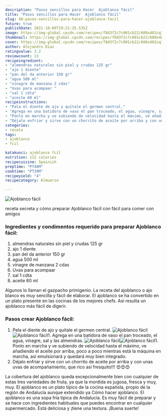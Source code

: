 ```yaml
---
description: "Pasos sencillos para Hacer  Ajoblanco fácil"
title: "Pasos sencillos para Hacer  Ajoblanco fácil"
slug: 40-pasos-sencillos-para-hacer-ajoblanco-facil
future: true
publishDate: 2021-10-09T19:21:35.535Z
image: https://img-global.cpcdn.com/recipes/f8d3f2c7c001cb22/680x482cq70/ajoblanco-facil-foto-principal.jpg
thumbnail: https://img-global.cpcdn.com/recipes/f8d3f2c7c001cb22/680x482cq70/ajoblanco-facil-foto-principal.jpg
cover: https://img-global.cpcdn.com/recipes/f8d3f2c7c001cb22/680x482cq70/ajoblanco-facil-foto-principal.jpg
author: Alejandro Diaz
ratingvalue: 3.2
reviewcount: 13
recipeingredient:
- "almendras naturales sin piel y crudas 125 gr"
- "ajo 1 diente"
- "pan del da anterior 150 gr"
- "agua 500 ml"
- "vinagre de manzana 2 cdas"
- "Uvas para acompaar "
- "sal 1 cdta"
- "aceite 60 ml"
recipeinstructions:
- "Pela el diente de ajo y quítale el germen central."
- "Agrega en una batidora de vaso el pan troceado, el agua, vinagre, sal y las almendras."
- "Ponlo en marcha y ve subiendo de velocidad hasta el máximo, ve añadiendo el aceite por arriba, poco a poco mientras está la máquina en marcha, así emulsionará y quedará muy bien integrado."
- "Déjalo enfriar y sirve con un chorrito de aceite por arriba y con unas uvas de acompañamiento, que rico así fresquito!!! 😍😍😍"
categories:
- receta
tags:
- ajoblanco
- fcil

katakunci: ajoblanco fcil 
nutrition: 112 calories
recipecuisine: Spainish
preptime: "PT40M"
cooktime: "PT39M"
recipeyield: "4"
recipecategory: Almuerzo

---
```



![Ajoblanco fácil](https://img-global.cpcdn.com/recipes/f8d3f2c7c001cb22/680x482cq70/ajoblanco-facil-foto-principal.jpg)

receta secreta y cómo preparar Ajoblanco fácil con fácil para comer con amigos

<!--inarticleads1-->

### Ingredientes y condimentos requerido para preparar Ajoblanco fácil:

1. almendras naturales sin piel y crudas 125 gr
1. ajo 1 diente
1. pan del da anterior 150 gr
1. agua 500 ml
1. vinagre de manzana 2 cdas
1. Uvas para acompaar 
1. sal 1 cdta
1. aceite 60 ml

Algunos lo llaman el gazpacho primigenio. La receta del ajoblanco o ajo blanco es muy sencilla y fácil de elaborar. El ajoblanco se ha convertido en un plato presente en las cocinas de los mejores chefs. Así resulta un ajoblanco más fácil de digerir. 

<!--inarticleads2-->

### Pasos crear Ajoblanco fácil:

1. Pela el diente de ajo y quítale el germen central.
<img src="https://img-global.cpcdn.com/steps/cb8c6a7c8caafc27/160x128cq70/foto-del-paso-1-de-la-receta-ajoblanco-facil.jpg" alt="Ajoblanco fácil"><img src="https://img-global.cpcdn.com/steps/845b7ff402f11ad9/160x128cq70/foto-del-paso-1-de-la-receta-ajoblanco-facil.jpg" alt="Ajoblanco fácil">1. Agrega en una batidora de vaso el pan troceado, el agua, vinagre, sal y las almendras.
<img src="https://img-global.cpcdn.com/steps/7184cc4b583fd027/160x128cq70/foto-del-paso-2-de-la-receta-ajoblanco-facil.jpg" alt="Ajoblanco fácil"><img src="https://img-global.cpcdn.com/steps/ed2d3fbda301c6f9/160x128cq70/foto-del-paso-2-de-la-receta-ajoblanco-facil.jpg" alt="Ajoblanco fácil">1. Ponlo en marcha y ve subiendo de velocidad hasta el máximo, ve añadiendo el aceite por arriba, poco a poco mientras está la máquina en marcha, así emulsionará y quedará muy bien integrado.
1. Déjalo enfriar y sirve con un chorrito de aceite por arriba y con unas uvas de acompañamiento, que rico así fresquito!!! 😍😍😍


La cobertura del ajoblanco queda excepcionalmente bien con cualquier de estas tres variedades de fruta, ya que la mordida es jugosa, fresca y muy, muy. El ajoblanco es un plato típico de la cocina española, propio de la región de Andalucía aunque extendido ya Cómo hacer ajoblanco. El ajoblanco es una sopa fría típica de Andalucía. Es muy fácil de preparar y se hace con ingredientes habituales que puedes encontrar en cualquier supermercado. Está deliciosa y ¡tiene una textura. 
¡Buena suerte!

